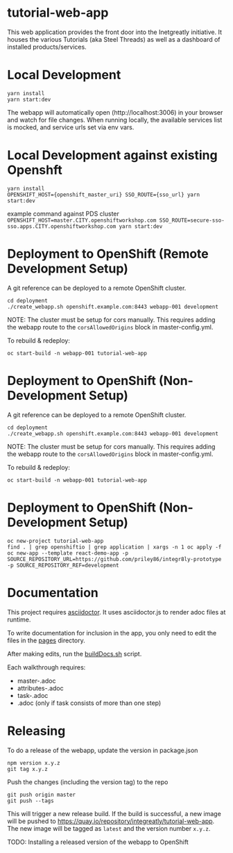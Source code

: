 # tutorial-web-app

This web application provides the front door into the Inetgreatly initiative. It houses the various Tutorials (aka Steel Threads) as well as a dashboard of installed products/services.

# Local Development

```
yarn install
yarn start:dev
```

The webapp will automatically open (http://localhost:3006) in your browser and watch for file changes.
When running locally, the available services list is mocked, and service urls set via env vars.

# Local Development against existing Openshft
```
yarn install
OPENSHIFT_HOST={openshift_master_uri} SSO_ROUTE={sso_url} yarn start:dev
```
example command against PDS cluster
`OPENSHIFT_HOST=master.CITY.openshiftworkshop.com SSO_ROUTE=secure-sso-sso.apps.CITY.openshiftworkshop.com yarn start:dev`

# Deployment to OpenShift (Remote Development Setup)

A git reference can be deployed to a remote OpenShift cluster.

```
cd deployment
./create_webapp.sh openshift.example.com:8443 webapp-001 development
```

NOTE: The cluster must be setup for cors manually. This requires adding the webapp route to the `corsAllowedOrigins` block in master-config.yml.

To rebuild & redeploy:

```
oc start-build -n webapp-001 tutorial-web-app
```

# Deployment to OpenShift (Non-Development Setup)

A git reference can be deployed to a remote OpenShift cluster.

```
cd deployment
./create_webapp.sh openshift.example.com:8443 webapp-001 development
```

NOTE: The cluster must be setup for cors manually. This requires adding the webapp route to the `corsAllowedOrigins` block in master-config.yml.

To rebuild & redeploy:

```
oc start-build -n webapp-001 tutorial-web-app
```

# Deployment to OpenShift (Non-Development Setup)

```
oc new-project tutorial-web-app
find . | grep openshiftio | grep application | xargs -n 1 oc apply -f
oc new-app --template react-demo-app -p SOURCE_REPOSITORY_URL=https://github.com/priley86/integr8ly-prototype -p SOURCE_REPOSITORY_REF=development
```

# Documentation

This project requires [asciidoctor](https://asciidoctor.org/). It uses asciidoctor.js to render adoc files at runtime.

To write documentation for inclusion in the app, you only need to edit the files in the [pages](./docs/modules/ROOT/pages) directory.

After making edits, run the [buildDocs.sh](.docs/bin/buildDocs.sh) script.

Each walkthrough requires:

* master-<id>.adoc
* attributes-<id>.adoc
* task-<task>.adoc
* <step>.adoc (only if task consists of more than one step)


# Releasing

To do a release of the webapp, update the version in package.json

```
npm version x.y.z
git tag x.y.z
```

Push the changes (including the version tag) to the repo

```
git push origin master
git push --tags
```

This will trigger a new release build.
If the build is successful, a new image will be pushed to https://quay.io/repository/integreatly/tutorial-web-app.
The new image will be tagged as `latest` and the version number `x.y.z`.

TODO: Installing a released version of the webapp to OpenShift
